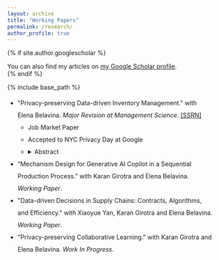 ```yaml
---
layout: archive
title: "Working Papers"
permalink: /research/
author_profile: true
---
```


{% if site.author.googlescholar %}
  <div class="wordwrap">You can also find my articles on <a href="{{site.author.googlescholar}}">my Google Scholar profile</a>.</div>
{% endif %}

{% include base_path %}

<style>
  /* Page-level settings */
  .research-page{
    line-height: 2;          /* 2× spacing */
    max-width: 1000px;       /* keep content to 1000px */
    margin: 0;               /* keep content flush-left (not centered) */
    padding-right: 2rem;     /* tiny breathing room on very small screens */
  }

  /* Subsection headings */
  .service_and_awards-page h2{
    margin: 1.25rem 0.5rem;
    line-height: 2;
  }

  /* Abstract body gets 1.5; summary keeps the page default (2) */
  .research-page details.abstract { line-height: 1.5; }
  .research-page details.abstract > summary { line-height: 2; }
</style>

<div class="research-page">
  <ul class="sublist">
    <li>
      "Privacy-preserving Data-driven Inventory Management." with Elena Belavina. <em>Major Revision at <i>Management Science</i></em>. <a href="https://papers.ssrn.com/sol3/papers.cfm?abstract_id=5219878" target="_blank">[SSRN]</a>
      <ul class="sublist">
        <li>
          Job Market Paper
        </li>
        <li>
          Accepted to NYC Privacy Day at Google
        </li>
        <li>
          <details class="abstract">
            <summary>
              Abstract
            </summary>
            The use of customer data (demographics, past purchases, etc.) for inventory management can improve firm profits and customer service levels. Yet, large-scale use of such data in production environments increases the risks of breaching customers' privacy. In this study, we develop differential-privacy based privacy-preserving adaptations for two data-driven newsvendor paradigms: the usual two-step estimate-then-optimize method, and the newer one-step joint estimate-optimize method. We characterize the tradeoff between privacy loss and profits and show that the privacy-preserving one-step joint approach outperforms the privacy-preserving two-step approach. In essence obfuscating customer data is less costly in terms of profits, when we account for how estimations will be used in downstream optimization problems, we can privatize outputs with less noise and more targeted noise injection. We subsequently construct a generic model to explore the broader impact of implementing these privacy-preserving algorithms on both the firm and customers. Our analysis uncovers a win-win scenario for both the firm and customers under the two-step and one-step privacy-preserving paradigms respectively, as long as customers demonstrate any degree of privacy concerns. The feasibility of such an outcome depends on both the choice of paradigm and critical ratio. Calibration based on a real-world dataset reveals that the one-step algorithms showcase a 3 to 4 times stronger privacy protection and up to 30% increase in achieved profit than the two-step counterpart. Even with lower customer privacy sensitivity, the one-step algorithms can boost profits by 12% while maintaining robust privacy protection—an achievement unattainable with the two-step algorithm.
          </details>
        </li>
      </ul>
    </li>
    <li>
      “Mechanism Design for Generative AI Copilot in a Sequential Production Process.” with Karan Girotra and Elena Belavina. <i>Working Paper</i>.
    </li>
    <li>
      "Data-driven Decisions in Supply Chains: Contracts, Algorithms, and Efficiency." with Xiaoyue Yan, Karan Girotra and Elena Belavina. <i>Working Paper</i>.
    </li>
    <li>
      "Privacy-preserving Collaborative Learning." with Karan Girotra and Elena Belavina. <i>Work In Progress</i>.
    </li>
  </ul>

</div>